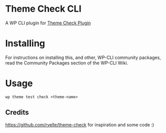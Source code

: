 # Theme Check CLI
A WP CLI plugin for [Theme Check Plugin](https://wordpress.org/plugins/theme-check/ "Theme Check")

# Installing
For instructions on installing this, and other, WP-CLI community packages, read the Community Packages section of the WP-CLI Wiki.

# Usage
`` wp theme test check <theme-name> ``

## Credits
https://github.com/ryelle/theme-check for inspiration and some code :)